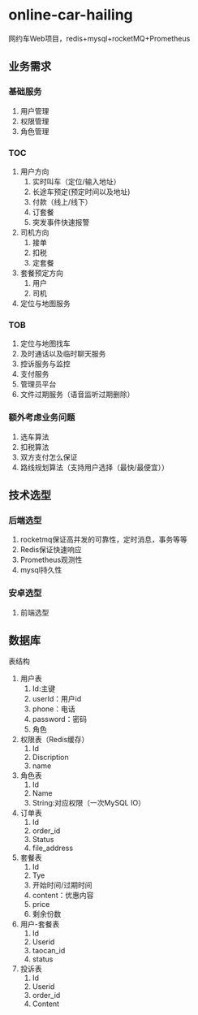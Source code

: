 # online-car-hailing
网约车Web项目，redis+mysql+rocketMQ+Prometheus

## 业务需求

### 基础服务

1. 用户管理
2. 权限管理
3. 角色管理

### TOC

1. 用户方向
   1. 实时叫车（定位/输入地址）
   2. 长途车预定(预定时间以及地址)
   3. 付款（线上/线下）
   4. 订套餐
   5. 突发事件快速报警
2. 司机方向
   1. 接单
   2. 扣税
   3. 定套餐
3. 套餐预定方向
   1. 用户
   2. 司机
4. 定位与地图服务

### TOB

1. 定位与地图找车
2. 及时通话以及临时聊天服务
3. 控诉服务与监控
4. 支付服务
5. 管理员平台
6. 文件过期服务（语音监听过期删除）

### 额外考虑业务问题

1. 选车算法
2. 扣税算法
3. 双方支付怎么保证
4. 路线规划算法（支持用户选择（最快/最便宜））

## 技术选型

### 后端选型

1. rocketmq保证高并发的可靠性，定时消息，事务等等
2. Redis保证快速响应
3. Prometheus观测性
4. mysql持久性

### 安卓选型

1. 前端选型

## 数据库

表结构

1. 用户表
   1. Id:主键
   2. userId：用户id
   3. phone：电话
   4. password：密码
   5. 角色
2. 权限表（Redis缓存）
   1. Id
   2. Discription
   3. name
3. 角色表
   1. Id
   2. Name
   3. String:对应权限（一次MySQL IO）
4. 订单表
   1. Id
   2. order_id
   3. Status
   4. file_address
5. 套餐表
   1. Id
   2. Tye
   3. 开始时间/过期时间
   4. content：优惠内容
   5. price
   6. 剩余份数
6. 用户-套餐表
   1. Id
   2. Userid
   3. taocan_id
   4. status
7. 投诉表
   1. Id
   2. Userid
   3. order_id
   4. Content
